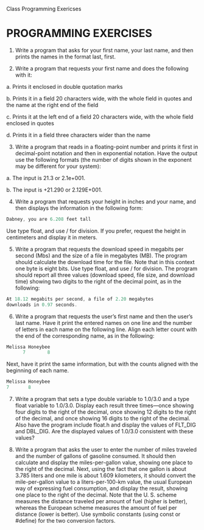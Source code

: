 
Class Programming Exericses

# PROGRAMMING EXERCISES
1. Write a program that asks for your first name, your last name, and then prints the names in the format last, first.

2. Write a program that requests your first name and does the following with it:

a. Prints it enclosed in double quotation marks

b. Prints it in a field 20 characters wide, with the whole field in quotes and the name at the right end of the field

c. Prints it at the left end of a field 20 characters wide, with the whole field enclosed in quotes

d. Prints it in a field three characters wider than the name

3. Write a program that reads in a floating-point number and prints it first in decimal-point notation and then in exponential notation. Have the output use the following formats (the number of digits shown in the exponent may be different for your system):

a. The input is 21.3 or 2.1e+001.

b. The input is +21.290 or 2.129E+001.

4. Write a program that requests your height in inches and your name, and then displays the information in the following form:

```c
Dabney, you are 6.208 feet tall
```
Use type float, and use / for division. If you prefer, request the height in centimeters and display it in meters.

5. Write a program that requests the download speed in megabits per second (Mbs) and the size of a file in megabytes (MB). The program should calculate the download time for the file. Note that in this context one byte is eight bits. Use type float, and use / for division. The program should report all three values (download speed, file size, and download time) showing two digits to the right of the decimal point, as in the following:
```c
At 18.12 megabits per second, a file of 2.20 megabytes
downloads in 0.97 seconds.
```
6. Write a program that requests the user’s first name and then the user’s last name. Have it print the entered names on one line and the number of letters in each name on the following line. Align each letter count with the end of the corresponding name, as in the following:
```c
Melissa Honeybee
      7        8
```
Next, have it print the same information, but with the counts aligned with the beginning of each name.
```c
Melissa Honeybee
7       8
```
7. Write a program that sets a type double variable to 1.0/3.0 and a type float variable to 1.0/3.0. Display each result three times—once showing four digits to the right of the decimal, once showing 12 digits to the right of the decimal, and once showing 16 digits to the right of the decimal. Also have the program include float.h and display the values of FLT_DIG and DBL_DIG. Are the displayed values of 1.0/3.0 consistent with these values?

8. Write a program that asks the user to enter the number of miles traveled and the number of gallons of gasoline consumed. It should then calculate and display the miles-per-gallon value, showing one place to the right of the decimal. Next, using the fact that one gallon is about 3.785 liters and one mile is about 1.609 kilometers, it should convert the mile-per-gallon value to a liters-per-100-km value, the usual European way of expressing fuel consumption, and display the result, showing one place to the right of the decimal. Note that the U. S. scheme measures the distance traveled per amount of fuel (higher is better), whereas the European scheme measures the amount of fuel per distance (lower is better). Use symbolic constants (using const or #define) for the two conversion factors.
